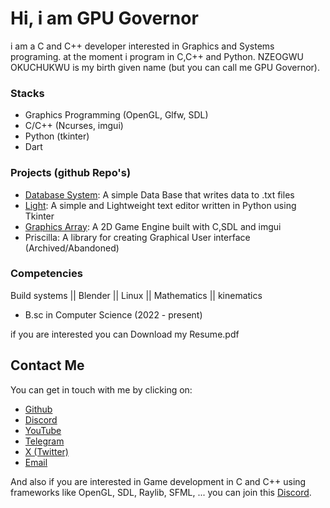 # Hi, i am GPU Governor
i am a C and C++ developer interested in Graphics and Systems programing. at the moment i program in C,C++ and Python. NZEOGWU OKUCHUKWU is my birth given name (but you can call me GPU Governor).
### Stacks
* Graphics Programming (OpenGL, Glfw, SDL)
* C/C++ (Ncurses, imgui)
* Python (tkinter)
* Dart

### Projects (github Repo's)
* [Database System](https://github.com/CPU-governor/Mini_Database): A simple Data Base that writes data to .txt files
* [Light](https://github.com/Light-Edit/Light): A simple and Lightweight text editor written in Python using Tkinter
* [Graphics Array](https://github.com/Graphics-Array/Graphics-Array): A 2D Game Engine built with C,SDL and imgui
* Priscilla: A library for creating Graphical User interface (Archived/Abandoned)

### Competencies
Build systems || Blender || Linux || Mathematics || kinematics
- B.sc in Computer Science (2022 - present)

if you are interested you can Download my Resume.pdf

## Contact Me

You can get in touch with me by clicking on:

- [Github](https://github.com/CPU-governor)  
- [Discord](https://discord.gg/QM97pDZHtY)
- [YouTube](https://youtube.com/@CPU_Governor?si=jit_Ya4_VFoGK8Pn) 
- [Telegram](https://t.me/cpu_governor) 
- [X (Twitter)](https://twitter.com/cpu_governor?t=hLjxN510WS_zATZlya2nvQ&s=09) 
- [Email](mailto:cpu.governor@gmail.com)

And also if you are interested in Game development in C and C++ using frameworks like OpenGL, SDL, Raylib, SFML, ... you can join this [Discord](https://discord.gg/ANy5Sr7wt2).
